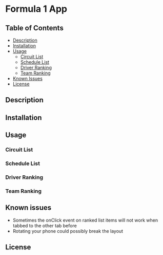 # Formula 1 App

## Table of Contents

- [Description](#description)
- [Installation](#installation)
- [Usage](#usage)
  - [Circuit List](#circuit-list)
  - [Schedule List](#schedule-list)
  - [Driver Ranking](#driver-ranking)
  - [Team Ranking](#team-ranking)
- [Known Issues](#known-issues)
- [License](#license)

## Description

## Installation

## Usage

### Circuit List

### Schedule List

### Driver Ranking

### Team Ranking

## Known issues

- Sometimes the onClick event on ranked list items will not work when tabbed to the other tab before
- Rotating your phone could possibly break the layout

## License